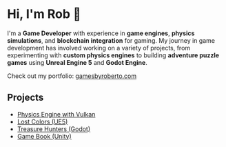 # Hi, I'm Rob 👋

I'm a **Game Developer** with experience in **game engines**, **physics simulations**, and **blockchain integration** for gaming. My journey in game development has involved working on a variety of projects, from experimenting with **custom physics engines** to building **adventure puzzle games** using **Unreal Engine 5** and **Godot Engine**.

Check out my portfolio: [gamesbyroberto.com](http://gamesbyroberto.com)

## Projects

- [Physics Engine with Vulkan](https://github.com/robcanini/sama-engine)
- [Lost Colors (UE5)](https://gamesbyroberto.com/projects/lost-colors.html)
- [Treasure Hunters (Godot)](https://gamesbyroberto.com/projects/treasure-hunters.html)
- [Game Book (Unity)](https://gamesbyroberto.com/projects/boundless-auction.html)
